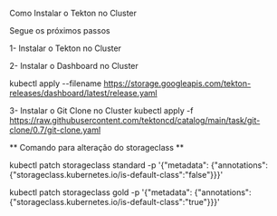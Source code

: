 Como Instalar o Tekton no Cluster

Segue os próximos passos

1- Instalar o Tekton no Cluster

2- Instalar o Dashboard no Cluster

kubectl apply --filename https://storage.googleapis.com/tekton-releases/dashboard/latest/release.yaml

3- Instalar o Git Clone no Cluster
kubectl apply -f https://raw.githubusercontent.com/tektoncd/catalog/main/task/git-clone/0.7/git-clone.yaml


** Comando para alteração do storageclass **

kubectl patch storageclass standard -p '{"metadata": {"annotations":{"storageclass.kubernetes.io/is-default-class":"false"}}}'

kubectl patch storageclass gold -p '{"metadata": {"annotations":{"storageclass.kubernetes.io/is-default-class":"true"}}}'
